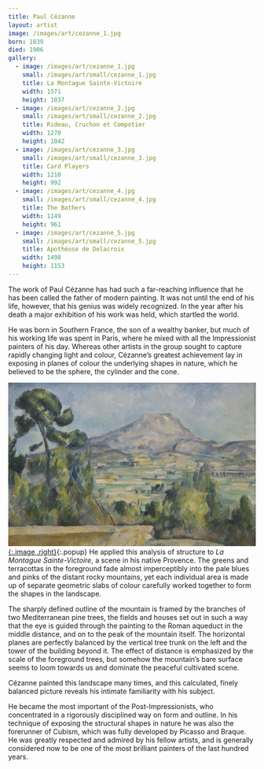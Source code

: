 ```yaml
---
title: Paul Cézanne
layout: artist
image: /images/art/cezanne_1.jpg
born: 1839
died: 1906
gallery:
  - image: /images/art/cezanne_1.jpg
    small: /images/art/small/cezanne_1.jpg
    title: La Montague Sainte-Victoire
    width: 1571
    height: 1037
  - image: /images/art/cezanne_2.jpg
    small: /images/art/small/cezanne_2.jpg
    title: Rideau, Cruchon et Compotier 
    width: 1270
    height: 1042
  - image: /images/art/cezanne_3.jpg
    small: /images/art/small/cezanne_3.jpg
    title: Card Players
    width: 1210
    height: 992
  - image: /images/art/cezanne_4.jpg
    small: /images/art/small/cezanne_4.jpg
    title: The Bathers
    width: 1149
    height: 961 
  - image: /images/art/cezanne_5.jpg
    small: /images/art/small/cezanne_5.jpg
    title: Apothéose de Delacroix
    width: 1498
    height: 1153
---
```


The work of Paul Cézanne has had such a far-reaching influence that he has been
called the father of modern painting. It was not until the end of his life,
however, that his genius was widely recognized. In the year after his death a
major exhibition of his work was held, which startled the world.

He was born in Southern France, the son of a wealthy banker, but much of his
working life was spent in Paris, where he mixed with all the Impressionist
painters of his day. Whereas other artists in the group sought to capture
rapidly changing light and colour, Cézanne’s greatest achievement lay in
exposing in planes of colour the underlying shapes in nature, which he believed
to be the sphere, the cylinder and the cone.

[![La Montague Sainte-Victoire](/images/art/cezanne_1.jpg){:.image .right}](/images/art/cezanne_1.jpg){:.popup}
He applied this analysis of structure to _La Montague Sainte-Victoire_, a scene
in his native Provence. The greens and terracottas in the foreground fade
almost imperceptibly into the pale blues and pinks of the distant rocky
mountains, yet each individual area is made up of separate geometric slabs of
colour carefully worked together to form the shapes in the landscape.

The sharply defined outline of the mountain is framed by the branches of two
Mediterranean pine trees, the fields and houses set out in such a way that the
eye is guided through the painting to the Roman aqueduct in the middle
distance, and on to the peak of the mountain itself.  The horizontal planes are
perfectly balanced by the vertical tree trunk on the left and the tower of the
building beyond it.  The effect of distance is emphasized by the scale of the
foreground trees, but somehow the mountain’s bare surface seems to loom towards
us and dominate the peaceful cultivated scene.

Cézanne painted this landscape many times, and this calculated, finely balanced
picture reveals his intimate familiarity with his subject.

He became the most important of the Post-Impressionists, who concentrated in a
rigorously disciplined way on form and outline. In his technique of exposing
the structural shapes in nature he was also the forerunner of Cubism, which was
fully developed by Picasso and Braque. He was greatly respected and admired by
his fellow artists, and is generally considered now to be one of the most
brilliant painters of the last hundred years.
